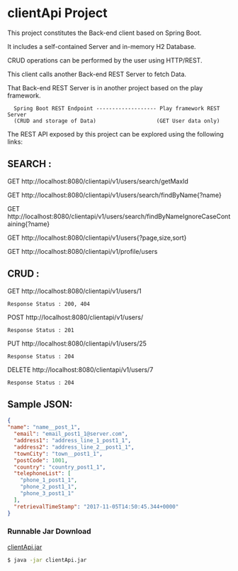 # clientApi Project

This project constitutes the Back-end client based on Spring Boot.

It includes a self-contained Server and in-memory H2 Database.

CRUD operations can be performed by the user using HTTP/REST.

 This client calls another Back-end REST Server to fetch Data.
 
 That Back-end REST Server is in another project based on the play framework.
 
      Spring Boot REST Endpoint ------------------- Play framework REST Server 
      (CRUD and storage of Data)                   (GET User data only)
 
 
 The REST API exposed by this project can be explored using the following links:  
 


## SEARCH :
 
GET http://localhost:8080/clientapi/v1/users/search/getMaxId

GET http://localhost:8080/clientapi/v1/users/search/findByName{?name}

GET http://localhost:8080/clientapi/v1/users/search/findByNameIgnoreCaseContaining{?name}

GET http://localhost:8080/clientapi/v1/users{?page,size,sort}

GET http://localhost:8080/clientapi/v1/profile/users



## CRUD :
  
GET http://localhost:8080/clientapi/v1/users/1

    Response Status : 200, 404


POST http://localhost:8080/clientapi/v1/users/

    Response Status : 201


PUT http://localhost:8080/clientapi/v1/users/25

    Response Status : 204


DELETE  http://localhost:8080/clientapi/v1/users/7

    Response Status : 204


## Sample JSON:  

```json
{
"name": "name__post_1",
  "email": "email_post1_1@server.com",
  "address1": "address_line_1_post1_1",
  "address2": "address_line_2__post1_1",
  "townCity": "town__post1_1",
  "postCode": 1001,
  "country": "country_post1_1",
  "telephoneList": [
    "phone_1_post1_1",
    "phone_2_post1_1",
    "phone_3_post1_1"
  ],
  "retrievalTimeStamp": "2017-11-05T14:50:45.344+0000"
}
```

### Runnable Jar Download 
[clientApi.jar](https://hpsd.github.io/runnable/clientApi.jar)

```sh
$ java -jar clientApi.jar
```
